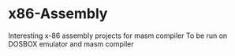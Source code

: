 # x86-Assembly
Interesting x-86 assembly projects for masm compiler
To be run on DOSBOX emulator and masm compiler
